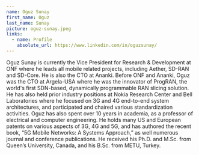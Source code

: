 ```yaml
---
name: Oguz Sunay
first_name: Oguz
last_name: Sunay
picture: oguz-sunay.jpeg
links:
  - name: Profile
    absolute_url: https://www.linkedin.com/in/oguzsunay/
---
```


Oguz Sunay is currently the Vice President for Research & Development at ONF where he leads all mobile related projects, including Aether, SD-RAN and SD-Core. He is also the CTO at Ananki. Before ONF and Ananki, Oguz was the CTO at Argela-USA where he was the innovator of ProgRAN, the world's first SDN-based, dynamically programmable RAN slicing solution. He has also held prior industry positions at Nokia Research Center and Bell Laboratories where he focused on 3G and 4G end-to-end system architectures, and participated and chaired various standardization activities. Oguz has also spent over 10 years in academia, as a professor of electrical and computer engineering. He holds many US and European patents on various aspects of 3G, 4G and 5G, and has authored the recent book, “5G Mobile Networks: A Systems Approach,” as well numerous journal and conference publications. He received his Ph.D. and M.Sc. from Queen’s University, Canada, and his B.Sc. from METU, Turkey.
